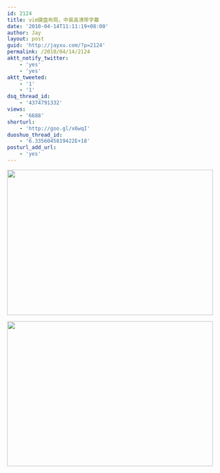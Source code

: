 ```yaml
---
id: 2124
title: vim键盘布局，中英高清带字幕
date: '2010-04-14T11:11:19+08:00'
author: Jay
layout: post
guid: 'http://jayxu.com/?p=2124'
permalink: /2010/04/14/2124
aktt_notify_twitter:
    - 'yes'
    - 'yes'
aktt_tweeted:
    - '1'
    - '1'
dsq_thread_id:
    - '4374791332'
views:
    - '6688'
shorturl:
    - 'http://goo.gl/x6wqI'
duoshuo_thread_id:
    - '6.3356045819422E+18'
posturl_add_url:
    - 'yes'
---
```


<a href="http://jayxu.com/log/wp-content/uploads/2010/04/vi-vim-cheat-sheet.gif"><img class="alignnone size-medium wp-image-2125" title="vi-vim-cheat-sheet" src="http://jayxu.com/log/wp-content/uploads/2010/04/vi-vim-cheat-sheet.gif" alt="" width="480" height="339" /></a>

<a href="http://jayxu.com/log/wp-content/uploads/2010/04/vim_go.png"><img class="alignnone size-medium wp-image-2126" title="vim_go" src="http://jayxu.com/log/wp-content/uploads/2010/04/vim_go.png" alt="" width="480" height="338" /></a>